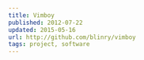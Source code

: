 ```yaml
---
title: Vimboy
published: 2012-07-22
updated: 2015-05-16
url: http://github.com/blinry/vimboy
tags: project, software
---
```

